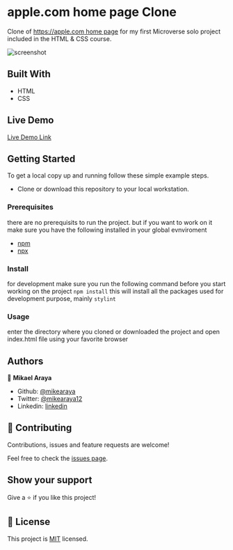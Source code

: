 # apple.com  home page Clone


Clone of [https://apple.com home page](https://web.archive.org/web/20140301004610/http://www.apple.com/) for my first Microverse solo project included in the HTML & CSS course. 

![screenshot](./images/screenshot.png)

## Built With

- HTML
- CSS

## Live Demo

[Live Demo Link](https://raw.githack.com/Mikearaya/apple-clone/home-page-branch/index.html)

## Getting Started

To get a local copy up and running follow these simple example steps.
 - Clone or download this repository to your local workstation.


### Prerequisites
there are no prerequisits to run the project. but if you want to work on it make sure you have the following installed in your global evnviroment
  - [npm](https://www.npmjs.com/products/teams?utm_source=adwords&utm_medium=ppc&utm_campaign=npmTeams2019Q2&utm_content=site&gclid=Cj0KCQjwyPbzBRDsARIsAFh15JaJyPdeb-Q11Rq-LMaulSWINd6PYdJQ2OkZyE75reyBcpnnmwPrgRoaAv_5EALw_wcB)
  - [npx](https://www.npmjs.com/package/npx)
### Install

for development make sure you run the following command before you start working on the project
`npm install`
this will install all the packages used for development purpose, mainly `stylint`

### Usage
 enter the directory where you cloned or downloaded the project and open index.html file using your favorite browser
 
## Authors

👤 **Mikael Araya**

- Github: [@mikearaya](https://github.com/mikearaya)
- Twitter: [@mikearaya12](https://twitter.com/mikearaya12)
- Linkedin: [linkedin](https://linkedin.com/in/mikael-araya)

## 🤝 Contributing

Contributions, issues and feature requests are welcome!

Feel free to check the [issues page](issues/).

## Show your support

Give a ⭐️ if you like this project!

## 📝 License

This project is [MIT](lic.url) licensed.
